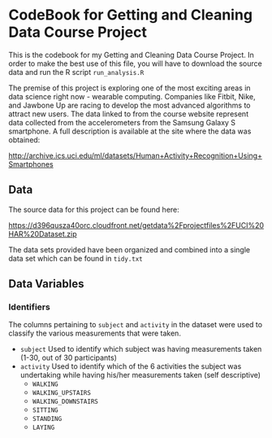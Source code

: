 # CodeBook for Getting and Cleaning Data Course Project
This is the codebook for my Getting and Cleaning Data Course Project. In order to make the best use of this file, you will have to download
the source data and run the R script `run_analysis.R`

The premise of this project is exploring one of the most exciting areas in data science right now - wearable computing. Companies like 
Fitbit, Nike, and Jawbone Up are racing to develop the most advanced algorithms to attract new users. The data linked to from the course 
website represent data collected from the accelerometers from the Samsung Galaxy S smartphone. A full description is available at the site 
where the data was obtained: 

http://archive.ics.uci.edu/ml/datasets/Human+Activity+Recognition+Using+Smartphones


## Data
The source data for this project can be found here:

https://d396qusza40orc.cloudfront.net/getdata%2Fprojectfiles%2FUCI%20HAR%20Dataset.zip

The data sets provided have been organized and combined into a single data set which can be found in `tidy.txt`

## Data Variables

### Identifiers

The columns pertaining to `subject` and `activity` in the dataset were used to classify the various measurements that were taken.
- `subject`
  Used to identify which subject was having measurements taken (1-30, out of 30 participants)
- `activity`
  Used to identify which of the 6 activities the subject was undertaking while having his/her measurements taken (self descriptive)
  - `WALKING`
  - `WALKING_UPSTAIRS`
  - `WALKING_DOWNSTAIRS`
  - `SITTING`
  - `STANDING`
  - `LAYING`
  
  
